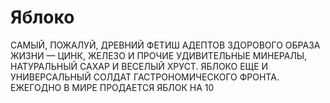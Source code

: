 # Яблоко
САМЫЙ, ПОЖАЛУЙ, ДРЕВНИЙ ФЕТИШ АДЕПТОВ ЗДОРОВОГО ОБРАЗА ЖИЗНИ — ЦИНК, ЖЕЛЕЗО И ПРОЧИЕ УДИВИТЕЛЬНЫЕ МИНЕРАЛЫ, НАТУРАЛЬНЫЙ САХАР И ВЕСЕЛЫЙ ХРУСТ. ЯБЛОКО ЕЩЕ И УНИВЕРСАЛЬНЫЙ СОЛДАТ ГАСТРОНОМИЧЕСКОГО ФРОНТА. ЕЖЕГОДНО В МИРЕ ПРОДАЕТСЯ ЯБЛОК НА 10